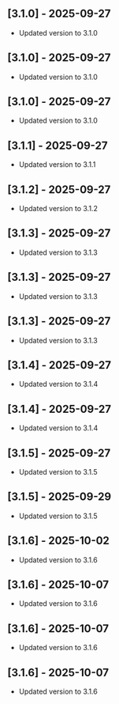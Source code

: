 
## [3.1.0] - 2025-09-27

- Updated version to 3.1.0


## [3.1.0] - 2025-09-27

- Updated version to 3.1.0


## [3.1.0] - 2025-09-27

- Updated version to 3.1.0


## [3.1.1] - 2025-09-27

- Updated version to 3.1.1


## [3.1.2] - 2025-09-27

- Updated version to 3.1.2


## [3.1.3] - 2025-09-27

- Updated version to 3.1.3


## [3.1.3] - 2025-09-27

- Updated version to 3.1.3


## [3.1.3] - 2025-09-27

- Updated version to 3.1.3


## [3.1.4] - 2025-09-27

- Updated version to 3.1.4


## [3.1.4] - 2025-09-27

- Updated version to 3.1.4


## [3.1.5] - 2025-09-27

- Updated version to 3.1.5


## [3.1.5] - 2025-09-29

- Updated version to 3.1.5


## [3.1.6] - 2025-10-02

- Updated version to 3.1.6


## [3.1.6] - 2025-10-07

- Updated version to 3.1.6


## [3.1.6] - 2025-10-07

- Updated version to 3.1.6


## [3.1.6] - 2025-10-07

- Updated version to 3.1.6

